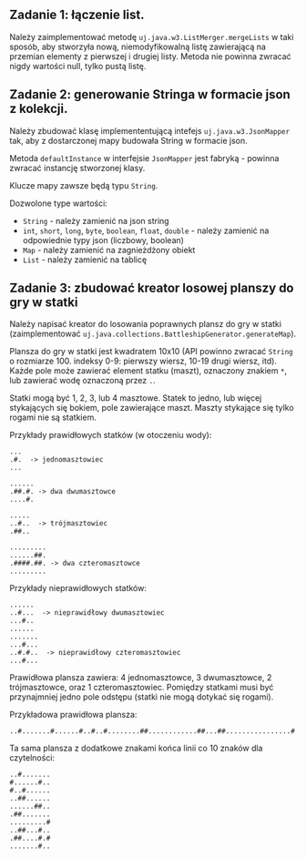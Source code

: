 ## Zadanie 1: łączenie list.
Należy zaimplementować metodę `uj.java.w3.ListMerger.mergeLists` w taki sposób, aby stworzyła nową, niemodyfikowalną listę zawierającą na przemian elementy z pierwszej i drugiej listy. Metoda nie powinna zwracać nigdy wartości null, tylko pustą listę.

## Zadanie 2: generowanie Stringa w formacie json z kolekcji.

Należy zbudować klasę implemententującą intefejs `uj.java.w3.JsonMapper` tak, aby z dostarczonej mapy budowała String w formacie json.

Metoda `defaultInstance` w interfejsie `JsonMapper` jest fabryką - powinna zwracać instancję stworzonej klasy.

Klucze mapy zawsze będą typu `String`.

Dozwolone type wartości: 
* `String` - należy zamienić na json string
* `int`, `short`, `long`, `byte`, `boolean`, `float`, `double` - należy zamienić na odpowiednie typy json (liczbowy, boolean)
* `Map` - należy zamienić na zagnieżdżony obiekt
* `List` - należy zamienić na tablicę

## Zadanie 3: zbudować kreator losowej planszy do gry w statki

Należy napisać kreator do losowania poprawnych plansz do gry w statki (zaimplementować `uj.java.collections.BattleshipGenerator.generateMap`).

Plansza do gry w statki jest kwadratem 10x10 (API powinno zwracać `String` o rozmiarze 100. indeksy 0-9: pierwszy wiersz, 10-19 drugi wiersz, itd). Każde pole może zawierać element statku (maszt), oznaczony znakiem `*`, lub zawierać wodę oznaczoną przez `.`.

Statki mogą być 1, 2, 3, lub 4 masztowe. Statek to jedno, lub więcej stykających się bokiem, pole zawierające maszt. Maszty stykające się tylko rogami nie są statkiem.

Przykłady prawidłowych statków (w otoczeniu wody):
```
...
.#.  -> jednomasztowiec
...

......
.##.#. -> dwa dwumasztowce
....#.

.....
..#..  -> trójmasztowiec
.##..

.........
......##.
.####.##. -> dwa czteromasztowce
.........
```

Przykłady nieprawidłowych statków:
```
......
..#...  -> nieprawidłowy dwumasztowiec
...#..
......
.......
...#...
..#.#..  -> nieprawidłowy czteromasztowiec
...#...
```

Prawidłowa plansza zawiera: 4 jednomasztowce, 3 dwumasztowce, 2 trójmasztowce, oraz 1 czteromasztowiec. Pomiędzy statkami musi być przynajmniej jedno pole odstępu (statki nie mogą dotykać się rogami).

Przykładowa prawidłowa plansza:
```
..#.......#......#..#..#........##............##...##................#..##...#...##....#.#.......#..
```

Ta sama plansza z dodatkowe znakami końca linii co 10 znaków dla czytelności:
```
..#.......
#......#..
#..#......
..##......
......##..
.##.......
.........#
..##...#..
.##....#.#
.......#..
```
